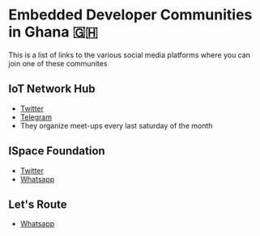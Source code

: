 # Embedded Developer Communities in Ghana 🇬🇭

This is a list of links to the various social media platforms where you can join one of these communites

## IoT Network Hub
* [Twitter](https://twitter.com/iotnetworkhub)
* [Telegram](https://t.me/+QwPl7GyqGwJEa9VL)
* They organize meet-ups every last saturday of the month

## ISpace Foundation
* [Twitter](https://twitter.com/iSpaceGh)
* [Whatsapp](https://chat.whatsapp.com/61nmlDjVLB655C0Y8NnAYq)

## Let's Route
* [Whatsapp](https://chat.whatsapp.com/FUhICZ5pGZHD451iaWAjhV)